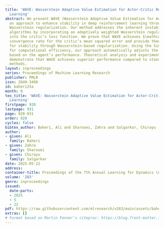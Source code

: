 ```yaml
---
title: 'WAVE: Wasserstein Adaptive Value Estimation for Actor-Critic Reinforcement
  Learning'
abstract: We present WAVE (Wasserstein Adaptive Value Estimation for Actor-Critic),
  an approach to enhance stability in deep reinforcement learning through adaptive
  Wasserstein regularization. Our method addresses the inherent instability of actor-critic
  algorithms by incorporating an adaptively weighted Wasserstein regularization term
  into the critic’s loss function. We prove that WAVE achieves $\mathcal{O}\left(\frac{1}{k}\right)$
  convergence rate for the critic’s mean squared error and provide theoretical guarantees
  for stability through Wasserstein-based regularization. Using the Sinkhorn approximation
  for computational efficiency, our approach automatically adjusts the regularization
  based on the agent’s performance. Theoretical analysis and experimental results
  demonstrate that WAVE achieves superior performance compared to standard actor-critic
  methods.
layout: inproceedings
series: Proceedings of Machine Learning Research
publisher: PMLR
issn: 2640-3498
id: baheri25a
month: 0
tex_title: 'WAVE: Wasserstein Adaptive Value Estimation for Actor-Critic Reinforcement
  Learning'
firstpage: 920
lastpage: 931
page: 920-931
order: 920
cycles: false
bibtex_author: Baheri, Ali and Sharooei, Zahra and Salgarkar, Chirayu
author:
- given: Ali
  family: Baheri
- given: Zahra
  family: Sharooei
- given: Chirayu
  family: Salgarkar
date: 2025-05-22
address:
container-title: Proceedings of the 7th Annual Learning for Dynamics \& Control Conference
volume: '283'
genre: inproceedings
issued:
  date-parts:
  - 2025
  - 5
  - 22
pdf: https://raw.githubusercontent.com/mlresearch/v283/main/assets/baheri25a/baheri25a.pdf
extras: []
# Format based on Martin Fenner's citeproc: https://blog.front-matter.io/posts/citeproc-yaml-for-bibliographies/
---
```

